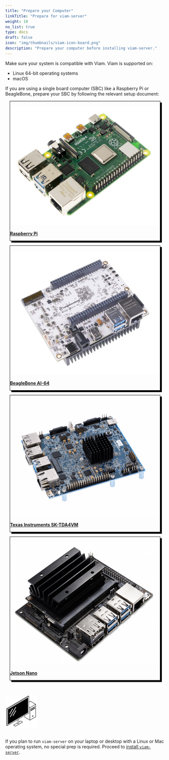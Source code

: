 ```yaml
---
title: "Prepare your Computer"
linkTitle: "Prepare for viam-server"
weight: 10
no_list: true
type: docs
draft: false
icon: "img/thumbnails/viam-icon-board.png"
description: "Prepare your computer before installing viam-server."
---
```


Make sure your system is compatible with Viam.
Viam is supported on:

- Linux 64-bit operating systems
- macOS

If you are using a single board computer (SBC) like a Raspberry Pi or BeagleBone, prepare your SBC by following the relevant setup document:

<div class="container text-center">
  <div class="row">
    <div class="col" style="border: 1px solid #000; box-shadow: 5px 5px 0 0 #000; margin: 1em">
        <a href="/installation/prepare/rpi-setup/">
            <br>
            <img src="../img/thumbnails/raspberry-pi-4-b-2gb.jpg" alt="Raspberry Pi">
            <p style="text-align: left; margin-left: 0px; font-weight:bold">Raspberry Pi</h4>
        <a>
    </div>
    <div class="col" style="border: 1px solid #000; box-shadow: 5px 5px 0 0 #000; margin: 1em">
        <a href="/installation/prepare/beaglebone-setup/">
            <br>
            <img src="../img/thumbnails/beaglebone.png" alt="BeagleBone AI 64">
            <p style="text-align: left; margin-left: 0px; font-weight:bold">BeagleBone AI-64</h4>
        </a>
    </div>
    <div class="col" style="border: 1px solid #000; box-shadow: 5px 5px 0 0 #000; margin: 1em">
        <a href="/installation/prepare/sk-tda4vm/">
            <br>
            <img src="../img/thumbnails/tda4vm.png" alt="SK-TDA4VM">
            <p style="text-align: left; margin-left: 0px; font-weight:bold">Texas Instruments SK-TDA4VM</h4>
        </a>
    </div>
    <div class="col" style="border: 1px solid #000; box-shadow: 5px 5px 0 0 #000; margin: 1em">
        <a href="/installation/prepare/jetson-nano-setup/">
            <br>
            <img src="../img/jetson-nano-setup/jetson-nano-dev-kit.png" alt="SK-TDA4VM">
            <p style="text-align: left; margin-left: 0px; font-weight:bold">Jetson Nano</h4>
        </a>
    </div>
  </div>
</div><br><br>

<div class="container text-left">
    <div class="row">
        <img src="../img/thumbnails/pc.png" style="max-width:100px" alt="Desktop computer">
        <div class="col">
            <br>
            <p> If you plan to run <code>viam-server</code> on your laptop or desktop with a Linux or Mac operating system, no special prep is required. Proceed to <a href="/installation/install/">install <code>viam-server</code></a>. </p>
        </div>
    </div>
</div>

